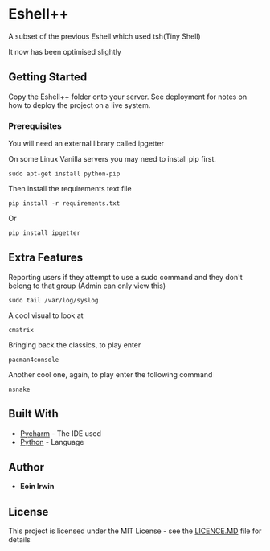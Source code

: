 # Eshell++

A subset of the previous Eshell which used tsh(Tiny Shell)

It now has been optimised slightly

## Getting Started

Copy the Eshell++ folder onto your server. See deployment for notes on how to deploy the project on a live system.

### Prerequisites

You will need an external library called ipgetter

On some Linux Vanilla servers you may need to install pip first.

```
sudo apt-get install python-pip
```
Then install the requirements text file

```
pip install -r requirements.txt
```

Or

```
pip install ipgetter
```

## Extra Features

Reporting users if they attempt to use a sudo command and they don't belong to that group
(Admin can only view this)

```
sudo tail /var/log/syslog
```

A cool visual to look at

```
cmatrix
```

Bringing back the classics, to play enter

```
pacman4console
```

Another cool one, again, to play enter the following command

```
nsnake
```

## Built With

* [Pycharm](http://www.Pycharm.com) - The IDE used
* [Python](https://www.Python.com/) - Language

## Author

* **Eoin Irwin**

## License

This project is licensed under the MIT License - see the [LICENCE.MD](LICENCE.MD) file for details
